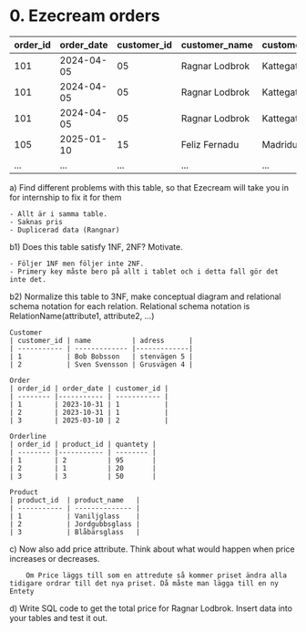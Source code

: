 # 0. Ezecream orders
| order_id | order_date | customer_id | customer_name  | customer_address | product_id | product_name | quantity |
| -------- | ---------- | ----------- | -------------- | ---------------- | ---------- | ------------ | -------- |
| 101      | 2024-04-05 | 05          | Ragnar Lodbrok | Kattegatt 3      | 3          | Blåbärsmagi  | 20       |
| 101      | 2024-04-05 | 05          | Ragnar Lodbrok | Kattegatt 3      | 5          | Lakritsdröm  | 15       |
| 101      | 2024-04-05 | 05          | Ragnar Lodbrok | Kattegatt 3      | 1          | Lichipichi   | 35       |
| 105      | 2025-01-10 | 15          | Feliz Fernadu  | Madridugatan 2   | 8          | Gitlass      | 30       |
| ...      | ...        | ...         | ...            | ...              | ...        | ...          | ...      |

a) Find different problems with this table, so that Ezecream will take you in for internship to fix it for them

    - Allt är i samma table.
    - Saknas pris
    - Duplicerad data (Rangnar)

b1) Does this table satisfy 1NF, 2NF? Motivate.

    - Följer 1NF men följer inte 2NF.
    - Primery key måste bero på allt i tablet och i detta fall gör det inte det. 

b2) Normalize this table to 3NF, make conceptual diagram and relational schema notation for each relation. Relational schema notation is RelationName(attribute1, attribute2, ...)

    Customer
    | customer_id | name          | adress      |
    | ----------- | ------------- |-------------|
    | 1           | Bob Bobsson   | stenvägen 5 |
    | 2           | Sven Svensson | Grusvägen 4 |

    Order
    | order_id | order_date | customer_id |
    | -------- |----------- | ----------- |
    | 1        | 2023-10-31 | 1           |
    | 2        | 2023-10-31 | 1           |
    | 3        | 2025-03-10 | 2           |

    Orderline
    | order_id | product_id | quantety |
    | -------- |----------- | -------- |
    | 1        | 2          | 95       |
    | 2        | 1          | 20       |
    | 3        | 3          | 50       |
    
    Product         
    | product_id  | product_name   |
    | ----------- | -------------- |
    | 1           | Vaniljglass    |
    | 2           | Jordgubbsglass | 
    | 3           | Blåbärsglass   | 

c) Now also add price attribute. Think about what would happen when price increases or decreases.

        Om Price läggs till som en attredute så kommer priset ändra alla tidigare ordrar till det nya priset. Då måste man lägga till en ny Entety

d) Write SQL code to get the total price for Ragnar Lodbrok. Insert data into your tables and test it out.
